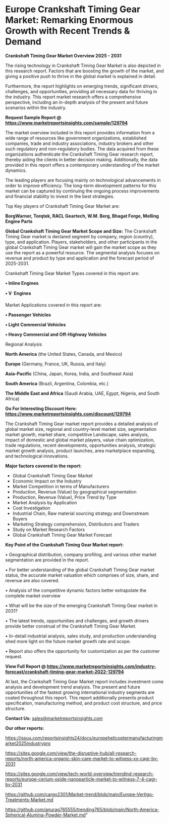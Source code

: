 # Europe Crankshaft Timing Gear Market: Remarking Enormous Growth with Recent Trends & Demand

<Strong> Crankshaft Timing Gear Market Overview 2025 - 2031</strong>

The rising technology in Crankshaft Timing Gear Market is also depicted in this research report. Factors that are boosting the growth of the market, and giving a positive push to thrive in the global market is explained in detail.

Furthermore, the report highlights on emerging trends, significant drivers, challenges, and opportunities, providing all necessary data for thriving in the industry. This report market research offers a comprehensive perspective, including an in-depth analysis of the present and future scenarios within the industry.

<strong>Request Sample Report @ <a href=https://www.marketreportsinsights.com/sample/129794>https://www.marketreportsinsights.com/sample/129794</a></strong>

The market overview included in this report provides information from a wide range of resources like government organizations, established companies, trade and industry associations, industry brokers and other such regulatory and non-regulatory bodies. The data acquired from these organizations authenticate the Crankshaft Timing Gear research report, thereby aiding the clients in better decision making. Additionally, the data provided in this report offers a contemporary understanding of the market dynamics.

The leading players are focusing mainly on technological advancements in order to improve efficiency. The long-term development patterns for this market can be captured by continuing the ongoing process improvements and financial stability to invest in the best strategies.

Top Key players of Crankshaft Timing Gear Market are:

<strong>BorgWarner, Torqtek, RACL Geartech, W.M. Berg, Bhagat Forge, Melling Engine Parts</strong>

<strong><b>Global Crankshaft Timing Gear Market Scope and Size:</b></strong>
The Crankshaft Timing Gear market is declared segment by company, region (country), type, and application. Players, stakeholders, and other participants in the global Crankshaft Timing Gear market will gain the market scope as they use the report as a powerful resource. The segmental analysis focuses on revenue and product by type and application and the forecast period of 2025-2031.

Crankshaft Timing Gear Market Types covered in this report are:

<strong>• Inline Engines

• V  Engines</strong>

Market Applications covered in this report are:

<strong>• Passenger Vehicles

• Light Commercial Vehicles

• Heavy Commercial and Off-Highway Vehicles</strong> 

Regional Analysis

<strong>North America</strong> (the United States, Canada, and Mexico)

<strong>Europe</strong> (Germany, France, UK, Russia, and Italy)

<strong>Asia-Pacific</strong> (China, Japan, Korea, India, and Southeast Asia)

<strong>South America</strong> (Brazil, Argentina, Colombia, etc.)

<strong>The Middle East and Africa</strong> (Saudi Arabia, UAE, Egypt, Nigeria, and South Africa)

<strong>Go For Interesting Discount Here: <a href=https://www.marketreportsinsights.com/discount/129794>https://www.marketreportsinsights.com/discount/129794</a></strong>

The Crankshaft Timing Gear market report provides a detailed analysis of global market size, regional and country-level market size, segmentation market growth, market share, competitive Landscape, sales analysis, impact of domestic and global market players, value chain optimization, trade regulations, recent developments, opportunities analysis, strategic market growth analysis, product launches, area marketplace expanding, and technological innovations.

<strong><b>Major factors covered in the report:</b></strong>
<ul>
  <li>Global Crankshaft Timing Gear Market </li>
  <li>Economic Impact on the Industry</li>
  <li>Market Competition in terms of Manufacturers</li>
  <li>Production, Revenue (Value) by geographical segmentation</li>
  <li>Production, Revenue (Value), Price Trend by Type</li>
  <li>Market Analysis by Application</li>
  <li>Cost Investigation</li>
  <li>Industrial Chain, Raw material sourcing strategy and Downstream Buyers</li>
  <li>Marketing Strategy comprehension, Distributors and Traders</li>
  <li>Study on Market Research Factors</li>
  <li>Global Crankshaft Timing Gear Market Forecast</li>
</ul>

<strong><b>Key Point of the Crankshaft Timing Gear Market report:</b></strong>

• Geographical distribution, company profiling, and various other market segmentation are provided in the report.

• For better understanding of the global Crankshaft Timing Gear market status, the accurate market valuation which comprises of size, share, and revenue are also covered.

• Analysis of the competitive dynamic factors better extrapolate the complete market overview

• What will be the size of the emerging Crankshaft Timing Gear market in 2031?

• The latest trends, opportunities and challenges, and growth drivers provide better construal of the Crankshaft Timing Gear Market.

• In-detail industrial analysis, sales study, and production understanding shed more light on the future market growth rate and scope.

• Report also offers the opportunity for customization as per the customer request.

<strong><b>View Full Report @ <a href=https://www.marketreportsinsights.com/industry-forecast/crankshaft-timing-gear-market-2022-129794>https://www.marketreportsinsights.com/industry-forecast/crankshaft-timing-gear-market-2022-129794</a></b></strong>


At last, the Crankshaft Timing Gear Market report includes investment come analysis and development trend analysis. The present and future opportunities of the fastest growing international industry segments are coated throughout this report. This report additionally presents product specification, manufacturing method, and product cost structure, and price structure.

<strong>Contact Us:</strong>
sales@marketreportsinsights.com

<strong>Our other reports:</strong>

<a href=https://issuu.com/reportsinsights24/docs/europehelicoptermanufacturingmarket2025industrypro>https://issuu.com/reportsinsights24/docs/europehelicoptermanufacturingmarket2025industrypro</a>

<a href=https://sites.google.com/view/the-disruptive-hub/all-research-reports/north-america-organic-skin-care-market-to-witness-xx-cagr-by-2031>https://sites.google.com/view/the-disruptive-hub/all-research-reports/north-america-organic-skin-care-market-to-witness-xx-cagr-by-2031</a>

<a href=https://sites.google.com/view/tech-world-overview/trendind-research-reports/europe-cerium-oxide-nanoparticle-market-to-witness-7-4-cagr-by-2031>https://sites.google.com/view/tech-world-overview/trendind-research-reports/europe-cerium-oxide-nanoparticle-market-to-witness-7-4-cagr-by-2031</a>

<a href=https://github.com/cargo2301/Market-trend/blob/main/Europe-Vertigo-Treatments-Market.md>https://github.com/cargo2301/Market-trend/blob/main/Europe-Vertigo-Treatments-Market.md</a>

<a href=https://github.com/anurag765555/trending765/blob/main/North-America-Spherical-Alumina-Powder-Market.md>https://github.com/anurag765555/trending765/blob/main/North-America-Spherical-Alumina-Powder-Market.md</a>"
